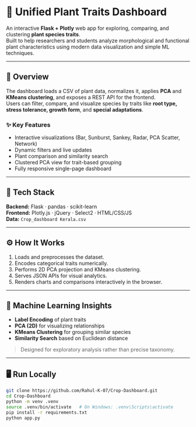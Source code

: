 # 🌿 Unified Plant Traits Dashboard

An interactive **Flask + Plotly** web app for exploring, comparing, and clustering **plant species traits**.  
Built to help researchers and students analyze morphological and functional plant characteristics using modern data visualization and simple ML techniques.

---

## 🚀 Overview

The dashboard loads a CSV of plant data, normalizes it, applies **PCA** and **KMeans clustering**, and exposes a REST API for the frontend.  
Users can filter, compare, and visualize species by traits like **root type, stress tolerance, growth form**, and **special adaptations**.

### ✨ Key Features
- Interactive visualizations (Bar, Sunburst, Sankey, Radar, PCA Scatter, Network)
- Dynamic filters and live updates
- Plant comparison and similarity search
- Clustered PCA view for trait-based grouping
- Fully responsive single-page dashboard

---

## 🧠 Tech Stack

**Backend:** Flask · pandas · scikit-learn  
**Frontend:** Plotly.js · jQuery · Select2 · HTML/CSS/JS  
**Data:** `Crop_dashboard Kerala.csv`

---

## ⚙️ How It Works

1. Loads and preprocesses the dataset.  
2. Encodes categorical traits numerically.  
3. Performs 2D PCA projection and KMeans clustering.  
4. Serves JSON APIs for visual analytics.  
5. Renders charts and comparisons interactively in the browser.

---

## 🧮 Machine Learning Insights
- **Label Encoding** of plant traits  
- **PCA (2D)** for visualizing relationships  
- **KMeans Clustering** for grouping similar species  
- **Similarity Search** based on Euclidean distance  

> Designed for exploratory analysis rather than precise taxonomy.

---

## 🖥️ Run Locally

```bash
git clone https://github.com/Rahul-K-07/Crop-Dashboard.git
cd Crop-Dashboard
python -m venv .venv
source .venv/bin/activate   # On Windows: .venv\Scripts\activate
pip install -r requirements.txt
python app.py
